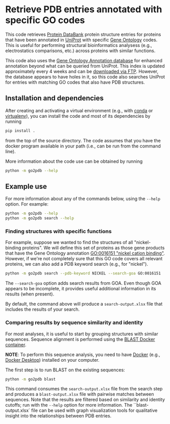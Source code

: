 # Retrieve PDB entries annotated with specific GO codes

This code retrieves [Protein DataBank](https://www.rcsb.org/) protein structure entries for proteins that have been annotated in [UniProt](https://www.uniprot.org/) with specific [Gene Ontology](http://geneontology.org/) codes.
This is useful for performing structural bioinformatics analysess (e.g., electrostatics comparisons, etc.) across proteins with similar functions.

This code also uses the [Gene Ontology Annotation database](https://www.ebi.ac.uk/GOA/) for enhanced annotation beyond what can be queried from UniProt.
This index is updated approximately every 4 weeks and can be [downloaded via FTP](ftp://ftp.ebi.ac.uk/pub/databases/GO/goa/PDB/).
However, the database appears to have holes in it, so this code also searches UniProt for entries with matching GO codes that also have PDB structures.

## Installation and dependencies

After creating and activating a virtual environment (e.g., with [conda](https://docs.conda.io/projects/conda/en/latest/user-guide/tasks/manage-environments.html) or [virtualenv](https://virtualenv.pypa.io/en/latest/)), you can install the code and most of its dependencies by running

```bash
pip install .
```

from the top of the source directory.
The code assumes that you have the docker program available in your path (i.e., can be run from the command line).

More information about the code use can be obtained by running

```bash
python -m go2pdb --help
```

## Example use

For more information about any of the commands below, using the `--help` option.
For example:

```bash
python -m go2pdb --help
python -m go2pdb search --help
```

### Finding structures with specific functions

For example, suppose we wanted to find the structures of all "nickel-binding proteins".
We will define this set of proteins as those gene products that have the Gene Ontology annotation [GO:0016151 "nickel cation binding"](https://www.ebi.ac.uk/QuickGO/term/GO:0016151).
However, if we're not completely sure that this GO code covers all relevant proteins, we can also add a PDB keyword search (e.g., for "nickel").

```bash
python -m go2pdb search --pdb-keyword NICKEL --search-goa GO:0016151
```

The `--search-goa` option adds search results from GOA.
Even though GOA appears to be incomplete, it provides useful additional information in its results (when present).

By default, the command above will produce a `search-output.xlsx` file that includes the results of your search.

### Comparing results by sequence similarity and identity

For most analyses, it is useful to start by grouping structures with similar sequences.
Sequence alignment is performed using the [BLAST Docker container](https://hub.docker.com/r/ncbi/blast).

**NOTE**: To perform this sequence analysis, you need to have [Docker](https://www.docker.com/) (e.g., [Docker Desktop](https://www.docker.com/products/docker-desktop)) installed on your computer.

The first step is to run BLAST on the existing sequences:

```bash
python -m go2pdb blast
```

This command consumes the `search-output.xlsx` file from the search step and produces a `blast-output.xlsx` file with pairwise matches between sequences.
Note that the results are filtered based on similarity and identity cutoffs; run with the `--help` option for more information.
The ``blast-output.xlsx` file can be used with graph visualization tools for qualitative insight into the relationships between PDB entries.
